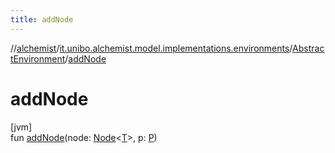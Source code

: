 ```yaml
---
title: addNode
---
```

//[alchemist](../../../index.html)/[it.unibo.alchemist.model.implementations.environments](../index.html)/[AbstractEnvironment](index.html)/[addNode](add-node.html)



# addNode



[jvm]\
fun [addNode](add-node.html)(node: [Node](../../it.unibo.alchemist.model.interfaces/-node/index.html)<[T](../../it.unibo.alchemist.model.implementations.layers/-step-layer/index.html)>, p: [P](../../it.unibo.alchemist.model.implementations.layers/-step-layer/index.html))




